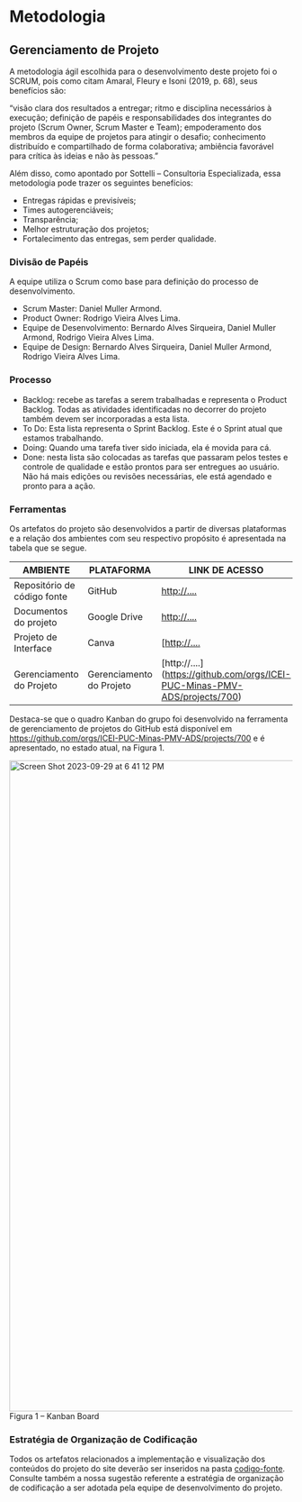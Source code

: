 
# Metodologia


## Gerenciamento de Projeto
A metodologia ágil escolhida para o desenvolvimento deste projeto foi o SCRUM, pois como citam Amaral, Fleury e Isoni (2019, p. 68), seus benefícios são:

“visão clara dos resultados a entregar; ritmo e disciplina necessários à execução; definição de papéis e responsabilidades dos integrantes do projeto (Scrum Owner, Scrum Master e Team); empoderamento dos membros da equipe de projetos para atingir o desafio; conhecimento distribuído e compartilhado de forma colaborativa; ambiência favorável para crítica às ideias e não às pessoas.”

Além disso, como apontado por Sottelli – Consultoria Especializada, essa metodologia pode trazer os seguintes benefícios:
- Entregas rápidas e previsíveis;
- Times autogerenciáveis;
- Transparência;
- Melhor estruturação dos projetos;
- Fortalecimento das entregas, sem perder qualidade.


### Divisão de Papéis

A equipe utiliza o Scrum como base para definição do processo de desenvolvimento.
- Scrum Master: Daniel Muller Armond.
- Product Owner: Rodrigo Vieira Alves Lima.
- Equipe de Desenvolvimento: Bernardo Alves Sirqueira, Daniel Muller Armond, Rodrigo Vieira Alves Lima.
- Equipe de Design: Bernardo Alves Sirqueira, Daniel Muller Armond, Rodrigo Vieira Alves Lima.


### Processo
- Backlog: recebe as tarefas a serem trabalhadas e representa o Product Backlog. Todas as atividades identificadas no decorrer do projeto também devem ser incorporadas a esta lista. 
- To Do: Esta lista representa o Sprint Backlog. Este é o Sprint atual que estamos trabalhando. 
- Doing: Quando uma tarefa tiver sido iniciada, ela é movida para cá. 
- Done: nesta lista são colocadas as tarefas que passaram pelos testes e controle de qualidade e estão prontos para ser entregues ao usuário. Não há mais edições ou revisões necessárias, ele está agendado e pronto para a ação.
  
### Ferramentas

Os artefatos do projeto são desenvolvidos a partir de diversas plataformas e a relação dos ambientes com seu respectivo propósito é apresentada na tabela que se segue.

| AMBIENTE                            | PLATAFORMA                         | LINK DE ACESSO                         |
|-------------------------------------|------------------------------------|----------------------------------------|
| Repositório de código fonte         | GitHub                             | [http://....](https://github.com/ICEI-PUC-Minas-PMV-ADS/pmv-ads-2023-2-e1-proj-web-t11-pmv-ads-2023-2-e1-proj-vendaingressos)                           |
| Documentos do projeto               | Google Drive                             |[http://....](https://drive.google.com/drive/folders/1WmcM98Lz9N-tKDSkuthcorr8lS1sfzvI)                            |
| Projeto de Interface                | Canva                              | [[http://....](https://www.canva.com/design/DAFvpdPBxhQ/JeevDX0kVXUPg3VAS8-O0g/edit?locale=en&ui=eyJBIjp7IkUiOnsiQSI6dHJ1ZX19fQ)            |
| Gerenciamento do Projeto            | Gerenciamento do Projeto                    | [http://....] (https://github.com/orgs/ICEI-PUC-Minas-PMV-ADS/projects/700)                          |

Destaca-se que o quadro Kanban do grupo foi desenvolvido na ferramenta de gerenciamento de projetos do GitHub está disponível em https://github.com/orgs/ICEI-PUC-Minas-PMV-ADS/projects/700  e é apresentado, no estado atual, na Figura 1. 

<img width="1156" alt="Screen Shot 2023-09-29 at 6 41 12 PM" src="https://github.com/ICEI-PUC-Minas-PMV-ADS/pmv-ads-2023-2-e1-proj-web-t11-pmv-ads-2023-2-e1-proj-vendaingressos/assets/145787867/4a42bed8-ca14-46a4-a4e1-26cdddf3902a">
Figura 1 – Kanban Board



### Estratégia de Organização de Codificação 

Todos os artefatos relacionados a implementação e visualização dos conteúdos do projeto do site deverão ser inseridos na pasta [codigo-fonte](http://https://github.com/ICEI-PUC-Minas-PMV-ADS/WebApplicationProject-Template-v2/tree/main/codigo-fonte). Consulte também a nossa sugestão referente a estratégia de organização de codificação a ser adotada pela equipe de desenvolvimento do projeto.
